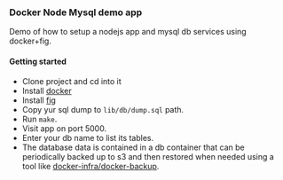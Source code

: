 ### Docker Node Mysql demo app

Demo of how to setup a nodejs app and mysql db services using docker+fig.

#### Getting started

- Clone project and cd into it
- Install [docker](http://docker.io)
- Install [fig](http://fig.sh)
- Copy yur sql dump to `lib/db/dump.sql` path.
- Run `make`.
- Visit app on port 5000.
- Enter your db name to list its tables.
- The database data is contained in a db container that can be periodically backed up to s3 and then restored when needed using a tool like [docker-infra/docker-backup](https://github.com/docker-infra/docker-backup).
